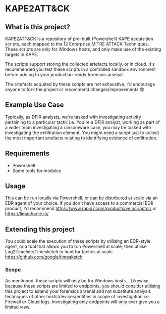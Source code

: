# KAPE2ATT&CK

## What is this project?

KAPE2ATT&CK is a repository of pre-built (Powershell) KAPE acquisition scripts, each mapped to the 12 Enterprise MITRE ATTACK Techniques. These scripts are only for Windows hosts, and only make use of the existing targets in KAPE.

The scripts support storing the collected artefacts locally, or in cloud. It's recommended you test these scripts in a controlled sandbox environment before adding to your production-ready forensics arsenal.

The artefacts acquired by these scripts are not exhaustive, I'd encourage anyone to fork the project or recommend changes/improvements 😎

## Example Use Case
Typically, as DFIR analysts, we're tasked with investigating activity pertaining to a particular tactic i.e. You're a DFIR analyst, working as part of a wider team investigating a ransomware case, you may be tasked with investigating the exfiltration element. You might need a script just to collect the most important artefacts relating to identifying evidence of exfiltration.

## Requirements
* Powershell
* Some tools for modules

## Usage
This can be run locally via Powershell, or can be distributed at scale via an EDR agent of your choice. If you don't have access to a commercial EDR product, I'd recommend https://www.rapid7.com/products/velociraptor/ or https://limacharlie.io/

## Extending this project
You could scale the execution of these scripts by utilising an EDR-style agent, or a tool that allows you to run Powershell at scale; then utilise Log2Timeline/Timesketch to hunt for tactics at scale. https://github.com/google/timesketch

### Scope
As mentioned, these scripts will only be for Windows hosts... Likewise, because these scripts are limited to endpoints, you should consider utilising this project to extend your forensics arsenal and not substitute analysis techniques of other hosts/devices/entities in scope of investigation i.e. Firewall or Cloud logs. Investigating only endpoints will only ever give you a limited view.
